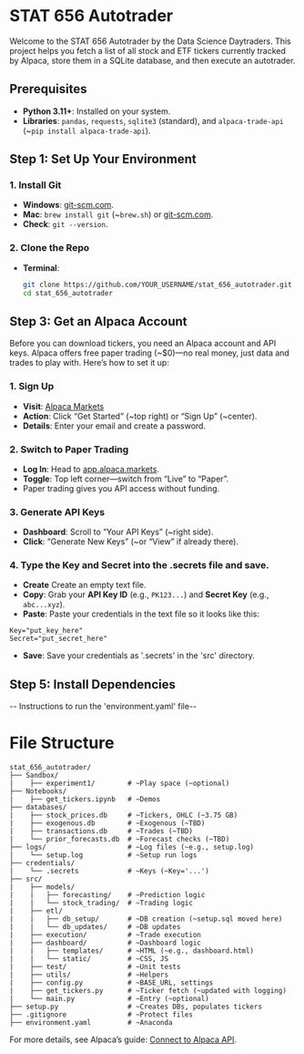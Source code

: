 # STAT 656 Autotrader

Welcome to the STAT 656 Autotrader by the Data Science Daytraders. This project helps you fetch a list of all stock and ETF tickers currently tracked by Alpaca, store them in a SQLite database, and then execute an autotrader. 

## Prerequisites

- **Python 3.11+**: Installed on your system.
- **Libraries**: `pandas`, `requests`, `sqlite3` (standard), and `alpaca-trade-api` (~`pip install alpaca-trade-api`).

## Step 1: Set Up Your Environment

### 1. Install Git
- **Windows**: [git-scm.com](https://git-scm.com/download/win).
- **Mac**: `brew install git` (~`brew.sh`) or [git-scm.com](https://git-scm.com/download/mac).
- **Check**: `git --version`.

### 2. Clone the Repo
- **Terminal**: 
  ```bash
  git clone https://github.com/YOUR_USERNAME/stat_656_autotrader.git
  cd stat_656_autotrader

## Step 3: Get an Alpaca Account

Before you can download tickers, you need an Alpaca account and API keys. Alpaca offers free paper trading (~$0)—no real money, just data and trades to play with. Here’s how to set it up:

### 1. Sign Up
- **Visit**: [Alpaca Markets](https://alpaca.markets/)
- **Action**: Click “Get Started” (~top right) or “Sign Up” (~center).
- **Details**: Enter your email and create a password.

### 2. Switch to Paper Trading
- **Log In**: Head to [app.alpaca.markets](https://app.alpaca.markets/).
- **Toggle**: Top left corner—switch from “Live” to “Paper”.
- Paper trading gives you API access without funding.

### 3. Generate API Keys
- **Dashboard**: Scroll to “Your API Keys” (~right side).
- **Click**: “Generate New Keys” (~or “View” if already there).

### 4. Type the Key and Secret into the .secrets file and save. 
- **Create** Create an empty text file.
- **Copy**: Grab your **API Key ID** (e.g., `PK123...`) and **Secret Key** (e.g., `abc...xyz`).
- **Paste**: Paste your credentials in the text file so it looks like this:
```
Key="put_key_here"
Secret="put_secret_here"
```
- **Save**: Save your credentials as '.secrets' in the 'src' directory. 

## Step 5: Install Dependencies
-- Instructions to run the 'environment.yaml' file--


# File Structure
```
stat_656_autotrader/
├── Sandbox/            
|    ├── experiment1/        # ~Play space (~optional)
├── Notebooks/    
|    ├── get_tickers.ipynb   # ~Demos
├── databases/    
|    ├── stock_prices.db     # ~Tickers, OHLC (~3.75 GB)
|    ├── exogenous.db        # ~Exogenous (~TBD)
|    ├── transactions.db     # ~Trades (~TBD)
|    └── prior_forecasts.db  # ~Forecast checks (~TBD)
├── logs/                    # ~Log files (~e.g., setup.log)
|    └── setup.log           # ~Setup run logs
├── credentials/
|    └── .secrets            # ~Keys (~Key='...')
├── src/         
|    ├── models/             
|    |   ├── forecasting/    # ~Prediction logic
|    |   └── stock_trading/  # ~Trading logic
|    ├── etl/             
|    |   ├── db_setup/       # ~DB creation (~setup.sql moved here)
|    |   └── db_updates/     # ~DB updates
|    ├── execution/          # ~Trade execution
|    ├── dashboard/          # ~Dashboard logic
|    |   ├── templates/      # ~HTML (~e.g., dashboard.html)
|    |   └── static/         # ~CSS, JS
|    ├── test/               # ~Unit tests
|    ├── utils/              # ~Helpers 
|    ├── config.py           # ~BASE_URL, settings
|    ├── get_tickers.py      # ~Ticker fetch (~updated with logging)
|    └── main.py             # ~Entry (~optional)
├── setup.py                 # ~Creates DBs, populates tickers
├── .gitignore               # ~Protect files
├── environment.yaml         # ~Anaconda
```

For more details, see Alpaca’s guide: [Connect to Alpaca API](https://alpaca.markets/learn/connect-to-alpaca-api).